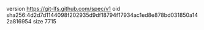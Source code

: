 version https://git-lfs.github.com/spec/v1
oid sha256:4d2d7d1144098f202935d9df18794f17934ac1ed8e878bd031850a142a816954
size 7715

